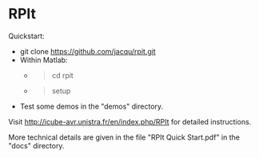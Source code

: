 # RPIt

Quickstart:
* git clone https://github.com/jacqu/rpit.git
* Within Matlab:
  * > cd rpit
  * > setup
* Test some demos in the "demos" directory.

Visit http://icube-avr.unistra.fr/en/index.php/RPIt for detailed instructions.

More technical details are given in the file "RPIt Quick Start.pdf" in the "docs" directory.
